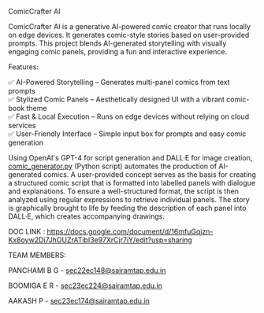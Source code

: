 ComicCrafter AI 

ComicCrafter AI is a generative AI-powered comic creator that runs locally on edge devices. It generates comic-style stories based on user-provided prompts. This project blends AI-generated storytelling with visually engaging comic panels, providing a fun and interactive experience.  

Features:

✅ AI-Powered Storytelling – Generates multi-panel comics from text prompts  
✅ Stylized Comic Panels – Aesthetically designed UI with a vibrant comic-book theme  
✅ Fast & Local Execution – Runs on edge devices without relying on cloud services  
✅ User-Friendly Interface – Simple input box for prompts and easy comic generation  

Using OpenAI's GPT-4 for script generation and DALL·E for image creation, [comic_generator.py](.main.py) (Python script) automates the production of AI-generated comics.  A user-provided concept serves as the basis for creating a structured comic script that is formatted into labelled panels with dialogue and explanations.  To ensure a well-structured format, the script is then analyzed using regular expressions to retrieve individual panels.  The story is graphically brought to life by feeding the description of each panel into DALL·E, which creates accompanying drawings.


DOC LINK : https://docs.google.com/document/d/16mfuGqjzn-Kx8oyw2Di7JhOUZrATibI3e97XrCjr7iY/edit?usp=sharing

TEAM MEMBERS:

PANCHAMI B G - sec22ec148@sairamtap.edu.in

BOOMIGA E R - sec23ec224@sairamtap.edu.in

AAKASH P - sec23ec174@sairamtap.edu.in

